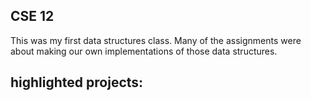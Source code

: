 ## CSE 12

This was my first data structures class. Many of the assignments were about making our own implementations of those data structures.

**highlighted projects:**
- 